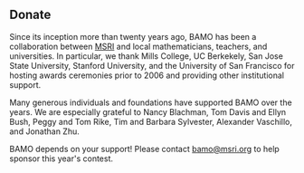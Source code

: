 <h2> Donate </h2>

Since its inception more than twenty years ago, BAMO has been a collaboration between [MSRI](https://www.msri.org/) and local mathematicians, teachers, and  universities. In particular, we thank Mills College, UC Berkekely, San Jose State University, Stanford University, and the University of San Francisco for hosting awards ceremonies prior to 2006 and providing other institutional support.

Many generous individuals and foundations have supported BAMO over the years.  We are especially grateful to Nancy Blachman, Tom Davis and Ellyn Bush, Peggy and Tom Rike, Tim and Barbara Sylvester, Alexander Vaschillo, and  Jonathan Zhu.

BAMO depends on your support! Please contact <a href="mailto:bamo@msri.org">bamo@msri.org</a> to help sponsor this year's contest.
